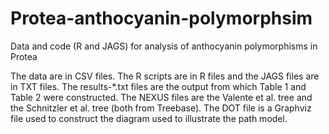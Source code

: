 Protea-anthocyanin-polymorphsim
===============================

Data and code (R and JAGS) for analysis of anthocyanin polymorphisms in Protea

The data are in CSV files. The R scripts are in R files and the JAGS files are in TXT files. The results-*.txt files are the output from which Table 1 and Table 2 were constructed. The NEXUS files are the Valente et al. tree and the Schnitzler et al. tree (both from Treebase). The DOT file is a Graphviz file used to construct the diagram used to illustrate the path model.
